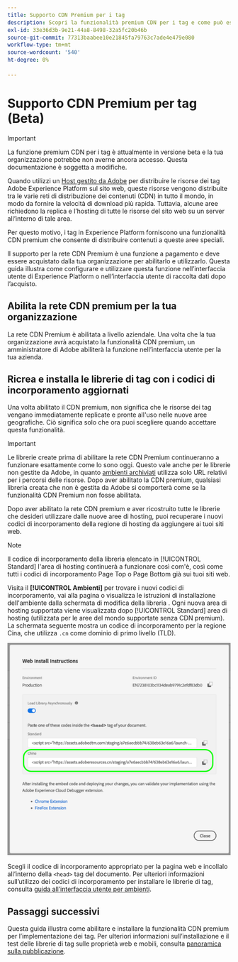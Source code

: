 ```yaml
---
title: Supporto CDN Premium per i tag
description: Scopri la funzionalità premium CDN per i tag e come può essere utilizzata per distribuire i contenuti in più aree geografiche.
exl-id: 33e36d3b-9e21-44a8-8498-32a5fc20b46b
source-git-commit: 77313baabee10e21845fa79763c7ade4e479e080
workflow-type: tm+mt
source-wordcount: '540'
ht-degree: 0%

---
```


# Supporto CDN Premium per tag (Beta)

>[!IMPORTANT]
>
>La funzione premium CDN per i tag è attualmente in versione beta e la tua organizzazione potrebbe non averne ancora accesso. Questa documentazione è soggetta a modifiche.

Quando utilizzi un [Host gestito da Adobe](./hosts/managed-by-adobe-host.md) per distribuire le risorse dei tag Adobe Experience Platform sul sito web, queste risorse vengono distribuite tra le varie reti di distribuzione dei contenuti (CDN) in tutto il mondo, in modo da fornire la velocità di download più rapida. Tuttavia, alcune aree richiedono la replica e l’hosting di tutte le risorse del sito web su un server all’interno di tale area.

Per questo motivo, i tag in Experience Platform forniscono una funzionalità CDN premium che consente di distribuire contenuti a queste aree speciali.

Il supporto per la rete CDN Premium è una funzione a pagamento e deve essere acquistato dalla tua organizzazione per abilitarlo e utilizzarlo. Questa guida illustra come configurare e utilizzare questa funzione nell’interfaccia utente di Experience Platform o nell’interfaccia utente di raccolta dati dopo l’acquisto.

## Abilita la rete CDN premium per la tua organizzazione

La rete CDN Premium è abilitata a livello aziendale. Una volta che la tua organizzazione avrà acquistato la funzionalità CDN premium, un amministratore di Adobe abiliterà la funzione nell’interfaccia utente per la tua azienda.

## Ricrea e installa le librerie di tag con i codici di incorporamento aggiornati

Una volta abilitato il CDN premium, non significa che le risorse dei tag vengano immediatamente replicate e pronte all&#39;uso nelle nuove aree geografiche. Ciò significa solo che ora puoi scegliere quando accettare questa funzionalità.

>[!IMPORTANT]
>
>Le librerie create prima di abilitare la rete CDN Premium continueranno a funzionare esattamente come lo sono oggi. Questo vale anche per le librerie non gestite da Adobe, in quanto [ambienti archiviati](./environments.md#archive) utilizza solo URL relativi per i percorsi delle risorse. Dopo aver abilitato la CDN premium, qualsiasi libreria creata che non è gestita da Adobe si comporterà come se la funzionalità CDN Premium non fosse abilitata.

Dopo aver abilitato la rete CDN premium e aver ricostruito tutte le librerie che desideri utilizzare dalle nuove aree di hosting, puoi recuperare i nuovi codici di incorporamento della regione di hosting da aggiungere ai tuoi siti web.

>[!NOTE]
>
>Il codice di incorporamento della libreria elencato in [!UICONTROL Standard] l&#39;area di hosting continuerà a funzionare così com&#39;è, così come tutti i codici di incorporamento Page Top o Page Bottom già sui tuoi siti web.

Visita il **[!UICONTROL Ambienti]** per trovare i nuovi codici di incorporamento, vai alla pagina o visualizza le istruzioni di installazione dell&#39;ambiente dalla schermata di modifica della libreria . Ogni nuova area di hosting supportata viene visualizzata dopo [!UICONTROL Standard] area di hosting (utilizzata per le aree del mondo supportate senza CDN premium). La schermata seguente mostra un codice di incorporamento per la regione Cina, che utilizza `.cn` come dominio di primo livello (TLD).

![Codice di incorporamento per l’area della Cina](../../images/ui/publishing/premium-cdn/embed-codes.png)

Scegli il codice di incorporamento appropriato per la pagina web e incollalo all’interno della `<head>` tag del documento. Per ulteriori informazioni sull’utilizzo dei codici di incorporamento per installare le librerie di tag, consulta [guida all’interfaccia utente per ambienti](./environments.md#installation).

## Passaggi successivi

Questa guida illustra come abilitare e installare la funzionalità CDN premium per l’implementazione dei tag. Per ulteriori informazioni sull’installazione e il test delle librerie di tag sulle proprietà web e mobili, consulta [panoramica sulla pubblicazione](./overview.md).
